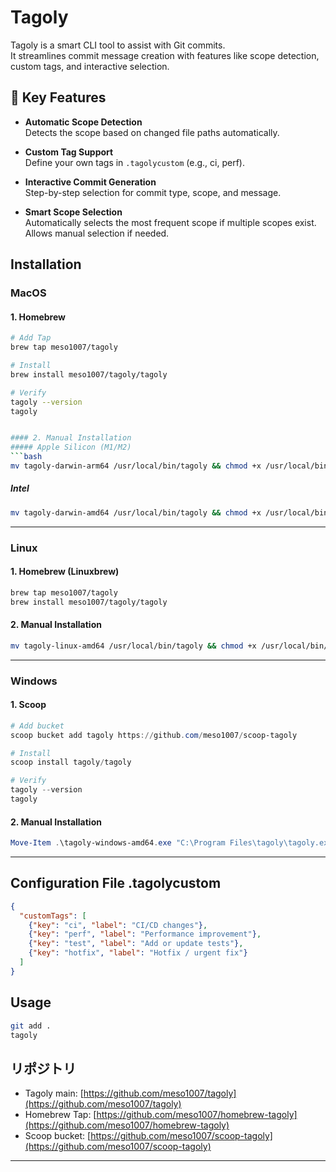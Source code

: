 # Tagoly

Tagoly is a smart CLI tool to assist with Git commits.  
It streamlines commit message creation with features like scope detection, custom tags, and interactive selection.

## 🚀 Key Features

- **Automatic Scope Detection**  
  Detects the scope based on changed file paths automatically.

- **Custom Tag Support**  
  Define your own tags in `.tagolycustom` (e.g., ci, perf).

- **Interactive Commit Generation**  
  Step-by-step selection for commit type, scope, and message.

- **Smart Scope Selection**  
  Automatically selects the most frequent scope if multiple scopes exist.  
  Allows manual selection if needed.

## Installation

### **MacOS**

#### 1. Homebrew
```bash
# Add Tap
brew tap meso1007/tagoly

# Install
brew install meso1007/tagoly/tagoly

# Verify
tagoly --version
tagoly


#### 2. Manual Installation
##### Apple Silicon (M1/M2)
```bash
mv tagoly-darwin-arm64 /usr/local/bin/tagoly && chmod +x /usr/local/bin/tagoly
```
##### Intel
```bash
mv tagoly-darwin-amd64 /usr/local/bin/tagoly && chmod +x /usr/local/bin/tagoly
```
--------

### **Linux**
#### 1. Homebrew (Linuxbrew)
```bash
brew tap meso1007/tagoly
brew install meso1007/tagoly/tagoly
```
#### 2. Manual Installation
```bash
mv tagoly-linux-amd64 /usr/local/bin/tagoly && chmod +x /usr/local/bin/tagoly
```
--------

### **Windows**
#### 1. Scoop
```powershell
# Add bucket
scoop bucket add tagoly https://github.com/meso1007/scoop-tagoly

# Install
scoop install tagoly/tagoly

# Verify
tagoly --version
tagoly

```
#### 2. Manual Installation
```powershell
Move-Item .\tagoly-windows-amd64.exe "C:\Program Files\tagoly\tagoly.exe"
```

--------

## Configuration File .tagolycustom
```json
{
  "customTags": [
    {"key": "ci", "label": "CI/CD changes"},
    {"key": "perf", "label": "Performance improvement"},
    {"key": "test", "label": "Add or update tests"},
    {"key": "hotfix", "label": "Hotfix / urgent fix"}
  ]
}

```

## Usage
```bash
git add .
tagoly
```

## リポジトリ

- Tagoly main: [https://github.com/meso1007/tagoly](https://github.com/meso1007/tagoly)  
- Homebrew Tap: [https://github.com/meso1007/homebrew-tagoly](https://github.com/meso1007/homebrew-tagoly)  
- Scoop bucket: [https://github.com/meso1007/scoop-tagoly](https://github.com/meso1007/scoop-tagoly)

---
